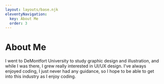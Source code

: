 ```yaml
---
layout: layouts/base.njk
eleventyNavigation:
  key: About Me
  order: 3
---
```

# About Me

I went to DeMontfort University to study graphic design and illustration, and while I was there, I grew really interested in UI/UX design.
I've always enjoyed coding, I just never had any guidance, so I hope to be able to get into this industry as I enjoy coding.

<!-- Check out my portfolio!
put link here
